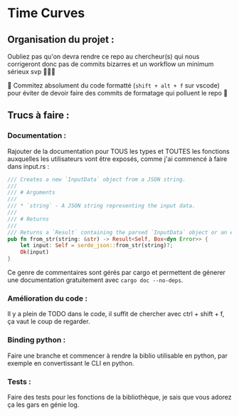 # Time Curves

## Organisation du projet :

Oubliez pas qu'on devra rendre ce repo au chercheur(s) qui nous corrigeront donc pas de commits bizarres et un workflow un minimum sérieux svp 🙏🙏🙏

🚨 Commitez absolument du code formatté (`shift + alt + f` sur vscode) pour éviter de devoir faire des commits de formatage qui polluent le repo 🚨

## Trucs à faire :

### Documentation :

Rajouter de la documentation pour TOUS les types et TOUTES les fonctions auxquelles les utilisateurs vont être exposés, comme j'ai commencé à faire dans input.rs :

```rust
/// Creates a new `InputData` object from a JSON string.
///
/// # Arguments
///
/// * `string` - A JSON string representing the input data.
///
/// # Returns
///
/// Returns a `Result` containing the parsed `InputData` object or an error if parsing fails.
pub fn from_str(string: &str) -> Result<Self, Box<dyn Error>> {
    let input: Self = serde_json::from_str(string)?;
    Ok(input)
}
```

Ce genre de commentaires sont gérés par cargo et permettent de génerer une documentation gratuitement avec `cargo doc --no-deps`.

### Amélioration du code :

Il y a plein de TODO dans le code, il suffit de chercher avec ctrl + shift + f, ça vaut le coup de regarder.

### Binding python :

Faire une branche et commencer à rendre la biblio utilisable en python, par exemple en convertissant le CLI en python.

### Tests :

Faire des tests pour les fonctions de la bibliothèque, je sais que vous adorez ça les gars en génie log.
